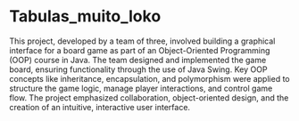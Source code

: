 # Tabulas_muito_loko
This project, developed by a team of three, involved building a graphical interface for a board game as part of an Object-Oriented Programming (OOP) course in Java. The team designed and implemented the game board, ensuring functionality through the use of Java Swing. Key OOP concepts like inheritance, encapsulation, and polymorphism were applied to structure the game logic, manage player interactions, and control game flow. The project emphasized collaboration, object-oriented design, and the creation of an intuitive, interactive user interface.
